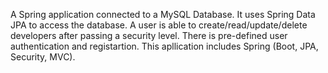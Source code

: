 A Spring application connected to a MySQL Database. It uses Spring Data JPA to access the database. A user is able to 
create/read/update/delete developers after passing a security level. There is pre-defined user authentication and registartion. This 
apllication includes Spring (Boot, JPA, Security, MVC). 
